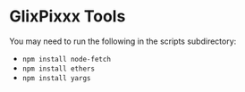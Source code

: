 # GlixPixxx Tools

You may need to run the following in the scripts subdirectory:

* `npm install node-fetch`
* `npm install ethers`
* `npm install yargs`
